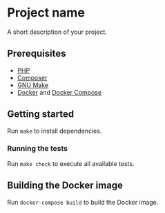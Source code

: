 # Project name

A short description of your project.

## Prerequisites

- [PHP](https://secure.php.net/manual/en/install.php)
- [Composer](https://getcomposer.org/doc/00-intro.md)
- [GNU Make](https://www.gnu.org/software/make/)
- [Docker](https://docs.docker.com/get-docker/) and [Docker Compose](https://docs.docker.com/compose/install/)

## Getting started

Run `make` to install dependencies.

### Running the tests

Run `make check` to execute all available tests.

## Building the Docker image

Run `docker-compose build` to build the Docker image.

